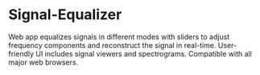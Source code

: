 # Signal-Equalizer
Web app equalizes signals in different modes with sliders to adjust frequency components and reconstruct the signal in real-time. User-friendly UI includes signal viewers and spectrograms. Compatible with all major web browsers.
